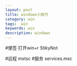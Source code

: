 ```yaml
---
layout: post
title: windows小技巧
category: win
tags:  win
keywords: win
description: windows 
---
```



#便签
	打开win+r 	StikyNot
	
#远程
	mstsc
#服务
	services.msc